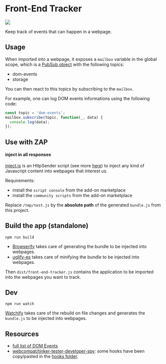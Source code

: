 # Front-End Tracker

![](https://api.travis-ci.com/Pamplemousse/front-end-tracker.svg?branch=master)

Keep track of events that can happen in a webpage.


## Usage

When imported into a webpage, it exposes a `mailbox` variable in the global scope, which is a [PubSub object](https://github.com/mroderick/PubSubJS) with the following topics:
  * dom-events
  * storage

You can then react to this topics by subscribing to the `mailbox`.

For example, one can log DOM events informations using the following code:

```javascript
const topic = 'dom-events';
mailbox.subscribe(topic, function(_, data) {
  console.log(data);
});
```


## Use with ZAP

#### inject in all responses

[inject.js](https://github.com/zaproxy/community-scripts/blob/master/httpsender/inject_js_in_html_page.js) is an HttpSender script (see more [here](https://github.com/zaproxy/community-scripts/tree/master/httpsender)) to inject any kind of Javascript content into webpages that interest us.

Requirements:

  * install the `script console` from the add-on marketplace
  * install the `community scripts` from the add-on marketplace

Replace `/tmp/test.js` by the **absolute path** of the generated `bundle.js` from this project.


## Build the app (standalone)

```
npm run build
```

  * [Browserify](https://github.com/browserify/browserify) takes care of generating the bundle to be injected into webpages.
  * [uglify-es](https://www.npmjs.com/package/uglify-es) takes care of minifying the bundle to be injected into webpages.

Then `dist/front-end-tracker.js` contains the application to be imported into the webpages you want to track.


## Dev

```
npm run watch
```

[Watchify](https://github.com/browserify/watchify) takes care of the rebuild on file changes and generates the `bundle.js` to be injected into webpages.


## Resources

  * [full list of DOM Events](https://developer.mozilla.org/en-US/docs/Web/Events)
  * [webcompat/tinker-tester-developer-spy](https://github.com/webcompat/tinker-tester-developer-spy): some hooks have been copy/pasted in the [hooks folder](https://github.com/zaproxy/front-end-tracker/tree/master/hooks).
